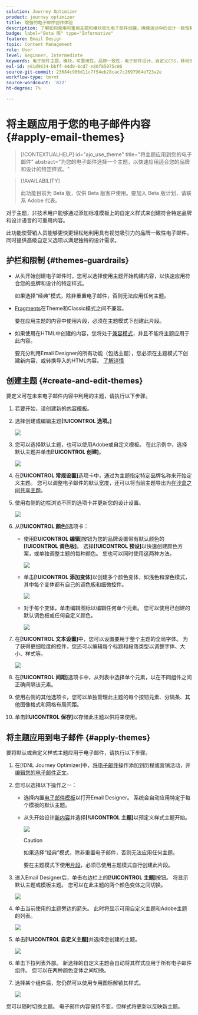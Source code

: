 ```yaml
---
solution: Journey Optimizer
product: journey optimizer
title: 增强的电子邮件创作体验
description: 了解如何使用可重用主题和模块简化电子邮件创建，确保活动中的设计一致性和效率。
badge: label="Beta 版" type="Informative"
feature: Email Design
topic: Content Management
role: User
level: Beginner, Intermediate
keywords: 电子邮件主题，模块，可重用性，品牌一致性，电子邮件设计，自定义CSS，移动优化
exl-id: e81d9634-bbff-44d0-8cd7-e86f85075c06
source-git-commit: 23684c906d11c7f54eb28cac7c2697964e723a2e
workflow-type: tm+mt
source-wordcount: '822'
ht-degree: 7%

---
```


# 将主题应用于您的电子邮件内容 {#apply-email-themes}

>[!CONTEXTUALHELP]
>id="ajo_use_theme"
>title="将主题应用到您的电子邮件"
>abstract="为您的电子邮件选择一个主题，以快速应用适合您的品牌和设计的特定样式。"

<!--This documentation provides a comprehensive guide to using themes to streamline your email creation process. With the ability to define reusable themes and leverage pre-designed modules, marketers can create professional, brand-aligned emails faster and with less effort.-->

>[!AVAILABILITY]
>
>此功能目前为 Beta 版，仅供 Beta 版客户使用。要加入 Beta 版计划，请联系 Adobe 代表。

对于主题，非技术用户能够通过添加标准模板<!-- to achieve brand specific results-->上的自定义样式来创建符合特定品牌和设计语言的可重用内容。

此功能使营销人员能够更快更轻松地利用具有视觉吸引力的品牌一致性电子邮件，同时提供高级自定义选项以满足独特的设计需求。

<!--What is the Enhanced Email Authoring Experience?

This feature introduces two key components to simplify and enhance email creation:

* **Theme Management System**: A centralized system for creating, customizing, and applying reusable themes to emails. Themes ensure consistent styling across campaigns and eliminate the need for repetitive manual styling.

* **Modules**: Pre-designed, reusable content blocks that abstract common email elements (e.g., titles, descriptions, images, and links). Modules are built using customizable low-level components, offering flexibility while maintaining design standards.

Key Benefits:

- **Consistency**: Ensure all emails align with your brand's design guidelines.
- **Efficiency**: Save time by reusing themes and modules across campaigns.
- **Customization**: Add custom CSS and mobile-specific styles for advanced designs.
- **Scalability**: Eliminate repetitive styling tasks, enabling faster email creation.-->

## 护栏和限制 {#themes-guardrails}

* 从头开始创建电子邮件时，您可以选择使用主题开始构建内容，以快速应用符合您的品牌和设计的特定样式。

  如果选择“经典”模式，除非重置电子邮件，否则无法应用任何主题。

* [Fragments](../content-management/fragments.md)在Theme和Classic模式之间不兼容。

  要在应用主题的内容中使用片段，必须在主题模式下创建此片段。

* 如果使用在HTML中创建的内容，您将处于[兼容模式](existing-content.md)，并且不能将主题应用于此内容。

  要充分利用Email Designer的所有功能（包括主题），您必须在主题模式下创建新内容，或转换导入的HTML内容。 [了解详情](existing-content.md)

<!--If using a content created in Classic mode or HTML, you cannot apply themes to this content. You must create a new content in Theme mode.

If you apply a theme to a content using a [fragment](../content-management/fragments.md) created in Classic mode, the rendering may not be optimal.-->

## 创建主题 {#create-and-edit-themes}

要定义可在未来电子邮件内容中利用的主题，请执行以下步骤。

1. 若要开始，请创建新的[内容模板](../content-management/create-content-templates.md)。

1. 选择创建或编辑主题&#x200B;**[!UICONTROL 选项。]**

   ![](assets/theme-create.png)

1. 您可以选择默认主题，也可以使用Adobe或自定义模板。 在此示例中，选择默认主题并单击&#x200B;**[!UICONTROL 创建]**。

   ![](assets/theme-select.png)

1. 在&#x200B;**[!UICONTROL 常规设置]**&#x200B;选项卡中，通过为主题指定特定品牌名称来开始定义主题。 您可以调整电子邮件的默认宽度，还可以将当前主题导出为[在沙盒之间共享主题](../configuration/copy-objects-to-sandbox.md)。

   <!--![](assets/theme-general-settings.png)-->

1. 使用右侧的边栏浏览不同的选项卡并更新您的设计设置。

   ![](assets/theme-right-pane.png)

1. 从&#x200B;**[!UICONTROL 颜色]**&#x200B;选项卡：

   * 使用&#x200B;**[!UICONTROL 编辑]**&#x200B;按钮为您的品牌设置带有默认颜色的&#x200B;**[!UICONTROL 调色板]**。 选择&#x200B;**[!UICONTROL 预设]**&#x200B;以快速创建颜色方案，或单独调整主题的每种颜色。 您也可以同时使用这两种方法。

     ![](assets/theme-colors.gif)

   * 单击&#x200B;**[!UICONTROL 添加变体]**&#x200B;以创建多个颜色变体，如浅色和深色模式，其中每个变体都有自己的调色板和细微控件。

     ![](assets/theme-colors-variant.png)

   * 对于每个变体，单击编辑图标以编辑任何单个元素。 您可以使用已创建的默认调色板或任何自定义颜色。

     ![](assets/theme-colors-edit-variant.gif)

1. 在&#x200B;**[!UICONTROL 文本设置]**&#x200B;中，您可以设置要用于整个主题的全局字体。 为了获得更细粒度的控件，您还可以编辑每个标题和段落类型以调整字体、大小、样式等。

   ![](assets/theme-text.png)

1. 在&#x200B;**[!UICONTROL 间距]**&#x200B;选项卡中，从列表中选择单个元素，以在不同组件之间正确间隔该元素。

   <!--![](assets/theme-spacing.png)-->

1. 使用右侧的其他选项卡，您可以单独管理此主题的每个按钮元素、分隔条、其他图像格式和网格布局间距。

   <!--![](assets/theme-buttons.png)-->

1. 单击&#x200B;**[!UICONTROL 保存]**&#x200B;以存储此主题以供将来使用。

## 将主题应用到电子邮件 {#apply-themes}

要将默认或自定义样式主题应用于电子邮件，请执行以下步骤。

1. 在[!DNL Journey Optimizer]中，[将电子邮件](create-email.md)操作添加到历程或营销活动，并[编辑您的电子邮件正文](get-started-email-design.md#key-steps)。

1. 您可以选择以下操作之一：

   * 选择内置[电子邮件模板](use-email-templates.md)以打开Email Designer。 系统会自动应用特定于每个模板的默认主题。

   * 从头开始设计[新内容](content-from-scratch.md)并选择&#x200B;**[!UICONTROL 主题]**&#x200B;以预定义样式主题开始。

     ![](assets/theme-from-scratch.png)

     >[!CAUTION]
     >
     >如果选择“经典”模式，除非重置电子邮件，否则无法应用任何主题。
     >
     >要在主题模式下使用[片段](../content-management/fragments.md)，必须已使用主题模式自行创建此片段。

1. 进入Email Designer后，单击右边栏上的&#x200B;**[!UICONTROL 主题]**&#x200B;按钮。 将显示默认主题或模板主题。 您可以在此主题的两个颜色变体之间切换。

   ![](assets/theme-default-hero.png)

1. 单击当前使用的主题旁边的箭头。 此时将显示可用自定义主题和Adobe主题的列表。

   ![](assets/theme-hero-change.png)

1. 单击&#x200B;**[!UICONTROL 自定义主题]**&#x200B;并选择您创建的主题。

   ![](assets/theme-select-custom.png)

1. 单击下拉列表外部。 新选择的自定义主题会自动将其样式应用于所有电子邮件组件。 您可以在两种颜色变体之间切换。

1. 选择某个组件后，您仍然可以使用专用图标解锁其样式。

   ![](assets/theme-unlock-style.png)

您可以随时切换主题。 电子邮件内容保持不变，但样式将更新以反映新主题。

<!--
>[!NOTE]
> - Themes apply styles globally. Ensure your theme is finalized before applying it to multiple emails.
> - Switching themes may override custom styles applied to individual components.

>[!CAUTION]
> - When using fragments, the email's theme will override the fragment's styles. A warning will be displayed in the editor if there is a conflict.

## Example Use Cases {#example-use-cases}

### 1. Creating a New Theme
- A marketer creates a theme with their brand's colors, fonts, and button styles.
- The theme is saved and reused across multiple email campaigns.

### 2. Switching Themes
- A marketer applies a holiday-themed design to an existing email by switching to a pre-designed holiday theme.-->
